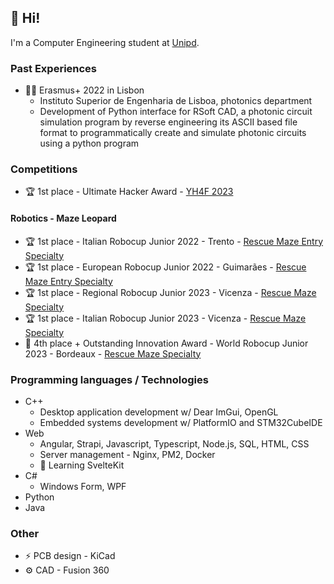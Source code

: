 ## 👋 Hi!

I'm a Computer Engineering student at [Unipd](https://www.unipd.it/en/).

### Past Experiences
- 🧑‍💻 Erasmus+ 2022 in Lisbon
  - Instituto Superior de Engenharia de Lisboa, photonics department
  - Development of Python interface for RSoft CAD, a photonic circuit simulation program by reverse engineering its ASCII based file format to programmatically create and simulate photonic circuits using a python program

### Competitions
- 🏆 1st place - Ultimate Hacker Award - [YH4F 2023](https://fsfe.org/news/2023/news-20231017-01.en.html)
#### Robotics - Maze Leopard
- 🏆 1st place - Italian Robocup Junior 2022 - Trento - [Rescue Maze Entry Specialty](https://www.facebook.com/Venetorientaleinformazione/photos/a.134389604626146/878717740193325/)
- 🏆 1st place - European Robocup Junior 2022 - Guimarães - [Rescue Maze Entry Specialty](https://www.facebook.com/Venetorientaleinformazione/photos/a.134389604626146/908532157211883/?type=3)
- 🏆 1st place - Regional Robocup Junior 2023 - Vicenza - [Rescue Maze Specialty](https://voitg.net/2023/03/san-dona-gli-studenti-dellitis-volterra-trionfano-alla-robocupjunior-vicenza)
- 🏆 1st place - Italian Robocup Junior 2023 - Vicenza - [Rescue Maze Specialty](https://voitg.net/2023/04/san-dona-bottino-di-premi-per-gli-studenti-dellitis-volterra-al-robocupjunior)
- 🏅 4th place + Outstanding Innovation Award - World Robocup Junior 2023 - Bordeaux - [Rescue Maze Specialty](https://rescue.rcj.cloud/events/2023/RoboCup2023/award)

### Programming languages / Technologies
- C++
  - Desktop application development w/ Dear ImGui, OpenGL
  - Embedded systems development w/ PlatformIO and STM32CubeIDE
- Web
  - Angular, Strapi, Javascript, Typescript, Node.js, SQL, HTML, CSS
  - Server management - Nginx, PM2, Docker
  - 📖 Learning SvelteKit
- C#
  - Windows Form, WPF
- Python
- Java

### Other
- ⚡ PCB design - KiCad
- ⚙ CAD - Fusion 360
